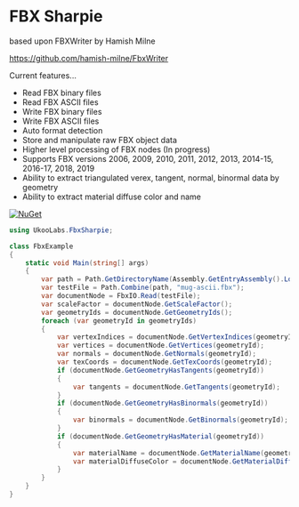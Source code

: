 # FBX Sharpie

based upon FBXWriter by Hamish Milne

https://github.com/hamish-milne/FbxWriter

Current features...

- Read FBX binary files
- Read FBX ASCII files
- Write FBX binary files
- Write FBX ASCII files
- Auto format detection
- Store and manipulate raw FBX object data
- Higher level processing of FBX nodes (In progress)
- Supports FBX versions 2006, 2009, 2010, 2011, 2012, 2013, 2014-15, 2016-17, 2018, 2019
- Ability to extract triangulated verex, tangent, normal, binormal data by geometry
- Ability to extract material diffuse color and name

[![NuGet](https://img.shields.io/nuget/v/UkooLabs.FbxSharpie.svg?style=flat)](https://www.nuget.org/packages/UkooLabs.FbxSharpie/)

```csharp
using UkooLabs.FbxSharpie;

class FbxExample
{
	static void Main(string[] args)
	{
		var path = Path.GetDirectoryName(Assembly.GetEntryAssembly().Location);
		var testFile = Path.Combine(path, "mug-ascii.fbx");
		var documentNode = FbxIO.Read(testFile);
		var scaleFactor = documentNode.GetScaleFactor();
		var geometryIds = documentNode.GetGeometryIds();
		foreach (var geometryId in geometryIds)
		{
			var vertexIndices = documentNode.GetVertexIndices(geometryId);
			var vertices = documentNode.GetVertices(geometryId);
			var normals = documentNode.GetNormals(geometryId);
			var texCoords = documentNode.GetTexCoords(geometryId);
			if (documentNode.GetGeometryHasTangents(geometryId))
			{
				var tangents = documentNode.GetTangents(geometryId);
			}
			if (documentNode.GetGeometryHasBinormals(geometryId))
			{
				var binormals = documentNode.GetBinormals(geometryId);
			}
			if (documentNode.GetGeometryHasMaterial(geometryId))
			{
				var materialName = documentNode.GetMaterialName(geometryId);
				var materialDiffuseColor = documentNode.GetMaterialDiffuseColor(geometryId);
			}
		}
	}
}
```
